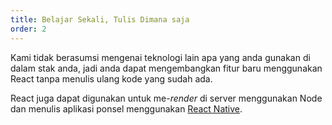 ```yaml
---
title: Belajar Sekali, Tulis Dimana saja
order: 2
---
```


Kami tidak berasumsi mengenai teknologi lain apa yang anda gunakan di dalam stak anda, jadi anda dapat mengembangkan fitur baru menggunakan React tanpa menulis ulang kode yang sudah ada.

React juga dapat digunakan untuk me-*render* di server menggunakan Node dan menulis aplikasi ponsel menggunakan [React Native](https://facebook.github.io/react-native/).
